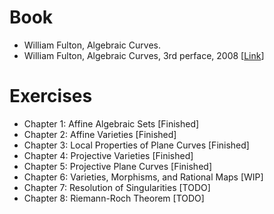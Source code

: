 # Book
- William Fulton, Algebraic Curves.
- William Fulton, Algebraic Curves, 3rd perface, 2008 [[Link](http://www.math.lsa.umich.edu/~wfulton/CurveBook.pdf)]

# Exercises
- Chapter 1: Affine Algebraic Sets [Finished]
- Chapter 2: Affine Varieties [Finished]
- Chapter 3: Local Properties of Plane Curves [Finished]
- Chapter 4: Projective Varieties [Finished]
- Chapter 5: Projective Plane Curves [Finished]
- Chapter 6: Varieties, Morphisms, and Rational Maps [WIP]
- Chapter 7: Resolution of Singularities [TODO]
- Chapter 8: Riemann-Roch Theorem [TODO]
